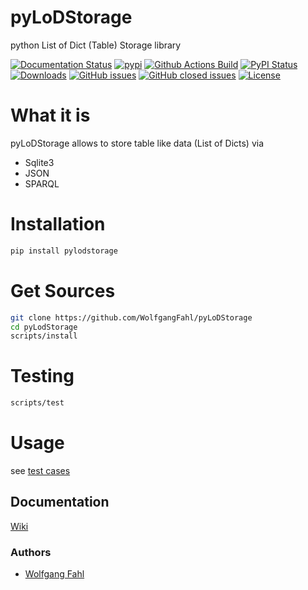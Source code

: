 # pyLoDStorage
python List of Dict (Table) Storage library

[![Documentation Status](https://readthedocs.org/projects/pylodstorage/badge/?version=latest)](https://pylodstorage.readthedocs.io/en/latest/?badge=latest)
[![pypi](https://img.shields.io/pypi/pyversions/pyLoDStorage)](https://pypi.org/project/pyLoDStorage/)
[![Github Actions Build](https://github.com/WolfgangFahl/pyLoDStorage/workflows/Build/badge.svg?branch=master)](https://github.com/WolfgangFahl/pyLoDStorage/actions?query=workflow%3ABuild+branch%3Amaster)
[![PyPI Status](https://img.shields.io/pypi/v/pyLoDStorage.svg)](https://pypi.python.org/pypi/pyLoDStorage/)
[![Downloads](https://pepy.tech/badge/pyLoDStorage)](https://pepy.tech/project/pyLoDStorage)
[![GitHub issues](https://img.shields.io/github/issues/WolfgangFahl/pyLoDStorage.svg)](https://github.com/WolfgangFahl/pyLoDStorage/issues)
[![GitHub closed issues](https://img.shields.io/github/issues-closed/WolfgangFahl/pyLoDStorage.svg)](https://github.com/WolfgangFahl/pyLoDStorage/issues/?q=is%3Aissue+is%3Aclosed)
[![License](https://img.shields.io/github/license/WolfgangFahl/pyLoDStorage.svg)](https://www.apache.org/licenses/LICENSE-2.0)

What it is
==========
pyLoDStorage allows to store table like data (List of Dicts) via  

- Sqlite3
- JSON
- SPARQL

Installation
============
```bash
pip install pylodstorage
```

Get Sources 
===========
```bash
git clone https://github.com/WolfgangFahl/pyLoDStorage
cd pyLodStorage
scripts/install
```

Testing
=======
```bash
scripts/test
```

Usage
=====
see [test cases](https://github.com/WolfgangFahl/pyLoDStorage/tree/master/tests)

## Documentation
[Wiki](http://wiki.bitplan.com/index.php/PyLoDStorage)

### Authors
* [Wolfgang Fahl](http://www.bitplan.com/Wolfgang_Fahl)

